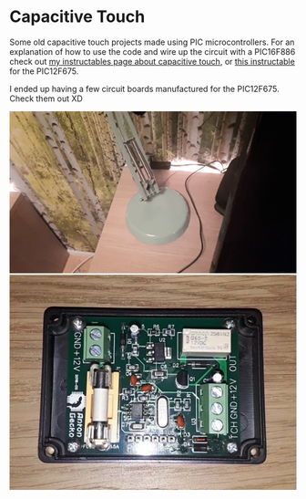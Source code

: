# Capacitive Touch

Some old capacitive touch projects made using PIC microcontrollers. For an explanation of how to use the code and wire up the circuit with a PIC16F886 check out <a href="https://www.instructables.com/Capacitive-Touch-With-PIC16F886-Microcontroller/" target="_blank">my instructables page about capacitive touch</a>, or <a href="https://www.instructables.com/Capacitive-Touch-With-PIC12F675/" target="_blank">this instructable</a> for the PIC12F675.

I ended up having a few circuit boards manufactured for the PIC12F675. Check them out XD

<img src="demo.gif" width="512" alt="Demonstration">
<img src="circuit_board.jpg" width="512" alt="Circuit Board">
